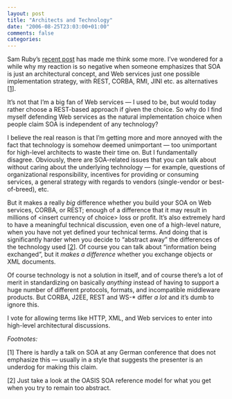 ```yaml
---
layout: post
title: "Architects and Technology"
date: "2006-08-25T23:03:00+01:00"
comments: false
categories: 
---
```


<p>Sam Ruby&#8217;s <a href="http://www.intertwingly.net/blog/2006/08/08/WOA-vs-ROA">recent post</a> has made me think some more. I&#8217;ve wondered for a while why my reaction is so negative when someone emphasizes that SOA is just an architectural concept, and Web services just one possible implementation strategy, with REST, CORBA, RMI, JINI etc. as alternatives [<a href="#arch_tech_fn1">1</a>]. </p>

<p>It&#8217;s not that I&#8217;m a big fan of Web services &#8212; I used to be, but would today rather choose a REST-based approach if given the choice. So why do I find myself defending Web services as the natural implementation choice when people claim SOA is independent of any technology?</p>

<p>I believe the real reason is that I&#8217;m getting more and more annoyed with the fact that technology is somehow deemed unimportant &#8212; too unimportant for high-level architects to waste their time on. But I fundamentally disagree. Obviously, there are SOA-related issues that you can talk about without caring about the underlying technology &#8212; for example, questions of organizational responsibility, incentives for providing or consuming services, a general strategy with regards to vendors (single-vendor or best-of-breed), etc. </p>

<p>But it makes a really <em>big</em> difference whether you build your SOA on Web services, CORBA, or REST; enough of a difference that it may result in millions of &lt;insert currency of choice&gt; loss or profit. It&#8217;s also extremely hard to have a meaningful technical discussion, even one of a high-level nature, when you have not yet defined your technical terms. And doing that is significantly harder when you decide to &#8220;abstract away&#8221; the differences of the technology used [<a href="#arch_tech_fn2">2</a>]. Of course you can talk about &#8220;information being exchanged&#8221;, but it <em>makes a difference</em> whether you exchange objects or XML documents. </p>

<p>Of course technology is not a solution in itself, and of course there&#8217;s a lot of merit in standardizing on basically <em>anything</em> instead of having to support a huge number of different protocols, formats, and incompatible middleware products. But CORBA, J2EE, REST and WS-* differ <em>a lot</em> and it&#8217;s dumb to ignore this.</p>

<p>I vote for allowing terms like HTTP, XML, and Web services to enter into high-level architectural discussions.</p>

<p><em>Footnotes:</em></p>

<p>[<a name="arch_tech_fn1">1</a>] There is hardly a talk on SOA at any German conference that does not emphasize this &#8212; usually in a style that suggests the presenter is an underdog for making this claim.</p>

<p>[<a name="arch_tech_fn2">2</a>] Just take a look at the OASIS SOA reference model for what you get when you try to remain too abstract.</p>


